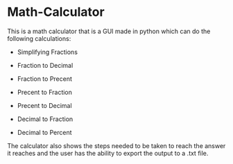 # Math-Calculator

This is a math calculator that is a GUI made in python which can do the following calculations:
-	Simplifying Fractions
-	Fraction to Decimal
-	Fraction to Precent

-	Precent to Fraction
-	Precent to Decimal

-	Decimal to Fraction
-	Decimal to Percent

The calculator also shows the steps needed to be taken to reach the answer it reaches and the user has the ability to export the output to a .txt file.
